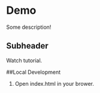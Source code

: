 # Demo

Some description!

## Subheader

Watch tutorial.

##Local Development

1. Open index.html in your brower.
